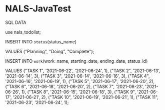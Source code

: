 # NALS-JavaTest

SQL DATA

use nals_todolist;


INSERT INTO `status`(status_name)

VALUES ("Planning", "Doing", "Complete");


INSERT INTO `work`(work_name, starting_date, ending_date, status_id)

VALUES 	("TASK 1", '2021-06-22', '2021-06-24', 1),
		("TASK 2", '2021-06-13', '2021-06-14', 3),
		("TASK 3", '2021-06-14', '2021-06-16', 3),
		("TASK 4", '2021-06-16', '2021-06-19', 1),
		("TASK 5", '2021-06-17', '2021-06-20', 2),
		("TASK 6", '2021-06-18', '2021-06-20', 2),
		("TASK 7", '2021-06-23', '2021-06-26', 1),
		("TASK 8", '2021-06-15', '2021-06-18', 3),
		("TASK 9", '2021-06-17', '2021-06-21', 2),
		("TASK 10", '2021-06-19', '2021-06-21', 1),
		("TASK 11", '2021-06-23', '2021-06-24', 1);
